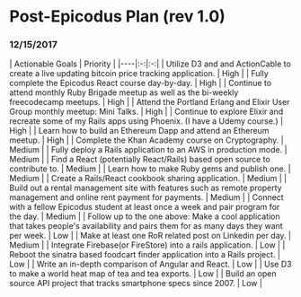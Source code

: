 # Post-Epicodus Plan (rev 1.0)

### 12/15/2017

| Actionable Goals  | Priority |
|----|:-:|:-:|
| Utilize D3 and and ActionCable to create a live updating bitcoin price tracking application.  | High |
| Fully complete the Epicodus React course day-by-day.  | High |
| Continue to attend monthly Ruby Brigade meetup as well as the bi-weekly freecodecamp meetups.  | High |
| Attend the Portland Erlang and Elixir User Group monthly meetup: Mini Talks.  | High |
| Continue to explore Elixir and recreate some of my Rails apps using Phoenix. (I have a Udemy course.)  | High |
| Learn how to build an Ethereum Dapp and attend an Ethereum meetup.  | High |
| Complete the Khan Academy course on Cryptography.  | Medium |
| Fully deploy a Rails application to an AWS in production mode.  | Medium |
| Find a React (potentially React/Rails) based open source to contribute to.  | Medium |
| Learn how to make Ruby gems and publish one.  | Medium |
| Create a Rails/React cookbook sharing application.  | Medium |
| Build out a rental management site with features such as remote property management and online rent payment for payments.  | Medium |
| Connect with a fellow Epicodus student at least once a week and pair program for the day.  | Medium |
| Follow up to the one above: Make a cool application that takes people's availability and pairs them for as many days they want per week.  | Low |
| Make at least one RoR related post on Linkedin per day.  | Medium |
| Integrate Firebase(or FireStore) into a rails application.  | Low |
| Reboot the sinatra based foodcart finder application into a Rails project.  | Low |
| Write an in-depth comparison of Angular and React.  | Low |
| Use D3 to make a world heat map of tea and tea exports.  | Low |
| Build an open source API project that tracks smartphone specs since 2007.   | Low |
